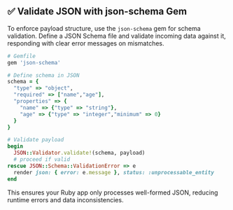 ## ✅ Validate JSON with json-schema Gem
To enforce payload structure, use the `json-schema` gem for schema validation. Define a JSON Schema file and validate incoming data against it, responding with clear error messages on mismatches.

```ruby
# Gemfile
gem 'json-schema'

# Define schema in JSON
schema = {
  "type" => "object",
  "required" => ["name","age"],
  "properties" => {
    "name" => {"type" => "string"},
    "age" => {"type" => "integer","minimum" => 0}
  }
}

# Validate payload
begin
  JSON::Validator.validate!(schema, payload)
  # proceed if valid
rescue JSON::Schema::ValidationError => e
  render json: { error: e.message }, status: :unprocessable_entity
end
```

This ensures your Ruby app only processes well-formed JSON, reducing runtime errors and data inconsistencies.